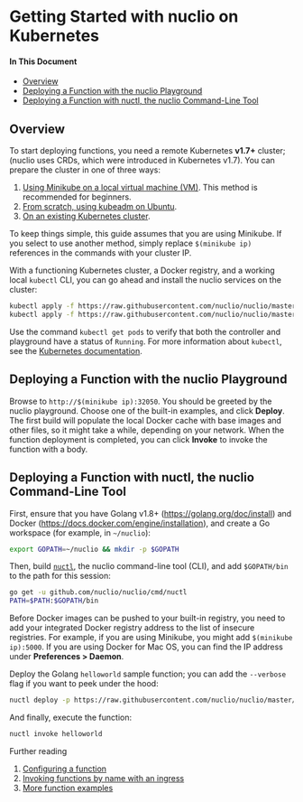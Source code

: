 # Getting Started with nuclio on Kubernetes

#### In This Document

- [Overview](#overview)
- [Deploying a Function with the nuclio Playground](#deploying-a-function-with-the-nuclio-playground)
- [Deploying a Function with nuctl, the nuclio Command-Line Tool](#deploying-a-function-with-nuctl-the-nuclio-command-line-tool)

## Overview

To start deploying functions, you need a remote Kubernetes **v1.7+** cluster; (nuclio uses CRDs, which were introduced in Kubernetes v1.7).
You can prepare the cluster in one of three ways:

1. [Using Minikube on a local virtual machine (VM)](install/minikube.md).
   This method is recommended for beginners.
2. [From scratch, using kubeadm on Ubuntu](install/linux.md).
3. [On an existing Kubernetes cluster](install/existing.md).

To keep things simple, this guide assumes that you are using Minikube.
If you select to use another method, simply replace `$(minikube ip)` references in the commands with your cluster IP.

With a functioning Kubernetes cluster, a Docker registry, and a working local `kubectl` CLI, you can go ahead and install the nuclio services on the cluster:

```bash
kubectl apply -f https://raw.githubusercontent.com/nuclio/nuclio/master/hack/k8s/resources/controller.yaml
kubectl apply -f https://raw.githubusercontent.com/nuclio/nuclio/master/hack/k8s/resources/playground.yaml
```

Use the command `kubectl get pods` to verify that both the controller and playground have a status of `Running`.
For more information about `kubectl`, see the [Kubernetes documentation](https://kubernetes.io/docs/user-guide/kubectl-overview/).

## Deploying a Function with the nuclio Playground

Browse to `http://$(minikube ip):32050`.
You should be greeted by the nuclio playground.
Choose one of the built-in examples, and click **Deploy**.
The first build will populate the local Docker cache with base images and other files, so it might take a while, depending on your network.
When the function deployment is completed, you can click **Invoke** to invoke the function with a body.

## Deploying a Function with nuctl, the nuclio Command-Line Tool

First, ensure that you have Golang v1.8+ (https://golang.org/doc/install) and Docker (https://docs.docker.com/engine/installation), and create a Go workspace (for example, in `~/nuclio`):

```bash
export GOPATH=~/nuclio && mkdir -p $GOPATH
```

Then, build [`nuctl`](/docs/nuctl/nuctl.md), the nuclio command-line tool (CLI), and add `$GOPATH/bin` to the path for this session:
```bash
go get -u github.com/nuclio/nuclio/cmd/nuctl
PATH=$PATH:$GOPATH/bin
```

Before Docker images can be pushed to your built-in registry, you need to add your integrated Docker registry address to the list of insecure registries.
For example, if you are using Minikube, you might add `$(minikube ip):5000`.
If you are using Docker for Mac OS, you can find the IP address under **Preferences > Daemon**.

Deploy the Golang `helloworld` sample function; you can add the `--verbose` flag if you want to peek under the hood:
```bash
nuctl deploy -p https://raw.githubusercontent.com/nuclio/nuclio/master/hack/examples/golang/helloworld/helloworld.go --registry $(minikube ip):5000 helloworld --run-registry localhost:5000
```

And finally, execute the function:
```bash
nuctl invoke helloworld
```

Further reading

1. [Configuring a function](/docs/configuring-a-function.md)
2. [Invoking functions by name with an ingress](function-ingress.md)
3. [More function examples](/hack/examples/README.md)

